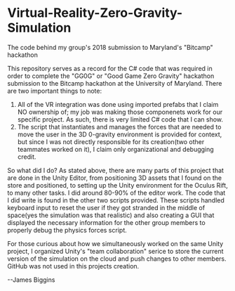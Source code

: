 # Virtual-Reality-Zero-Gravity-Simulation
The code behind my group's 2018 submission to Maryland's "Bitcamp" hackathon


This repository serves as a record for the C# code that was required in order to complete the "GG0G" or "Good Game Zero Gravity" hackathon submission
to the Bitcamp hackathon at the University of Maryland. There are two important things to note:

1) All of the VR integration was done using imported prefabs that I claim NO ownership of; my job was making those componenets work
    for our specific project. As such, there is very limited C# code that I can show.
2) The script that instantiates and manages the forces that are needed to move the user in the 3D 0-gravity environment is provided
    for context, but since I was not directly responsible for its creation(two other teammates worked on it), I claim only organizational 
    and debugging credit.

So what did I do? As stated above, there are many parts of this project that are done in the Unity Editor, from positioning 3D assets that
I found on the store and positioned, to setting up the Unity environment for the Oculus Rift, to many other tasks. I did around 80-90%
of the editor work.  The code that I did write is found in the other two scripts provided. These scripts handled keyboard input to reset the user if 
they got stranded in the middle of space(yes the simulation was that realistic) and also creating a GUI that displayed the necessary 
information for the other group members to properly debug the physics forces script.

For those curious about how we simultaneously worked on the same Unity project, I organized Unity's "team collaboration" serice to store
the current version of the simulation on the cloud and push changes to other members. GitHub was not used in this projects creation.

--James Biggins
